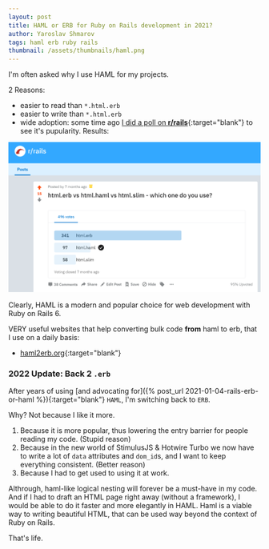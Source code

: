 ```yaml
---
layout: post
title: HAML or ERB for Ruby on Rails development in 2021?
author: Yaroslav Shmarov
tags: haml erb ruby rails
thumbnail: /assets/thumbnails/haml.png
---
```


I'm often asked why I use HAML for my projects.

2 Reasons:
* easier to read than `*.html.erb`
* easier to write than `*.html.erb`
* wide adoption: some time ago [I did a poll on **r/rails**](https://www.reddit.com/r/rails/comments/gs0x4b/htmlerb_vs_htmlhaml_vs_htmlslim_which_one_do_you/){:target="blank"} to see it's pupularity. Results:

![haml-vs-erb](/assets/2021-01-04-rails-erb-or-haml/haml-vs-erb.png)

Clearly, HAML is a modern and popular choice for web development with Ruby on Rails 6.

VERY useful websites that help converting bulk code **from** haml to erb, that I use on a daily basis:

* [haml2erb.org](haml2erb.org/){:target="blank"}

### 2022 Update: **Back 2 `.erb`**

After years of using [and advocating for]({% post_url 2021-01-04-rails-erb-or-haml %}){:target="blank"} `HAML`, I'm switching back to `ERB`.

Why? Not because I like it more.

1. Because it is more popular, thus lowering the entry barrier for people reading my code. (Stupid reason)
2. Because in the new world of StimulusJS & Hotwire Turbo we now have to write a lot of `data` attributes and `dom_id`s, and I want to keep everything consistent. (Better reason)
3. Because I had to get used to using it at work. 

Althrough, haml-like logical nesting will forever be a must-have in my code. And if I had to draft an HTML page right away (without a framework), I would be able to do it faster and more elegantly in HAML. Haml is a viable way to writing beautiful HTML, that can be used way beyond the context of Ruby on Rails.

That's life.
